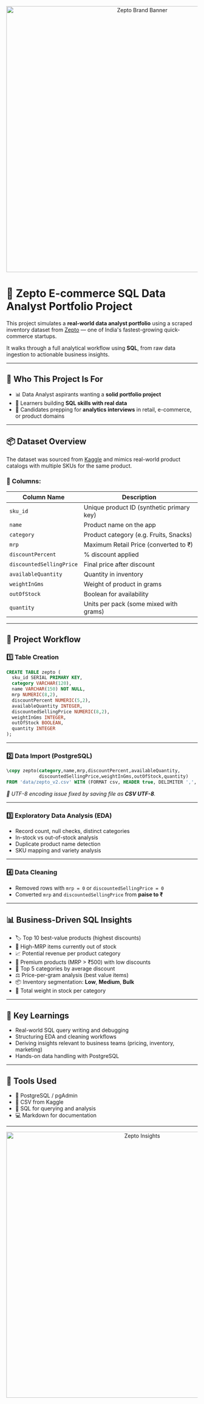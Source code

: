 
<p align="center">
  <img src=""C:\Users\kaush\OneDrive\Desktop\Zepto-Brand-Journey.jpg"" alt="Zepto Brand Banner" width="700"/>
</p>

# 🛒 Zepto E-commerce SQL Data Analyst Portfolio Project

This project simulates a **real-world data analyst portfolio** using a scraped inventory dataset from [Zepto](https://www.zeptonow.com/) — one of India's fastest-growing quick-commerce startups.

It walks through a full analytical workflow using **SQL**, from raw data ingestion to actionable business insights.

---

## 🚀 Who This Project Is For

- 📊 Data Analyst aspirants wanting a **solid portfolio project**
- 🧠 Learners building **SQL skills with real data**
- 💼 Candidates prepping for **analytics interviews** in retail, e-commerce, or product domains

---

## 📦 Dataset Overview

The dataset was sourced from [Kaggle](https://www.kaggle.com/datasets/palvinder2006/zepto-inventory-dataset/data?select=zepto_v2.csv) and mimics real-world product catalogs with multiple SKUs for the same product.

### 🧾 Columns:

| Column Name              | Description |
|--------------------------|-------------|
| `sku_id`                 | Unique product ID (synthetic primary key) |
| `name`                   | Product name on the app |
| `category`               | Product category (e.g. Fruits, Snacks) |
| `mrp`                    | Maximum Retail Price (converted to ₹) |
| `discountPercent`        | % discount applied |
| `discountedSellingPrice`| Final price after discount |
| `availableQuantity`      | Quantity in inventory |
| `weightInGms`            | Weight of product in grams |
| `outOfStock`             | Boolean for availability |
| `quantity`               | Units per pack (some mixed with grams) |

---

## 🔧 Project Workflow

### 1️⃣ Table Creation

```sql
CREATE TABLE zepto (
  sku_id SERIAL PRIMARY KEY,
  category VARCHAR(120),
  name VARCHAR(150) NOT NULL,
  mrp NUMERIC(8,2),
  discountPercent NUMERIC(5,2),
  availableQuantity INTEGER,
  discountedSellingPrice NUMERIC(8,2),
  weightInGms INTEGER,
  outOfStock BOOLEAN,
  quantity INTEGER
);
```

---

### 2️⃣ Data Import (PostgreSQL)

```sql
\copy zepto(category,name,mrp,discountPercent,availableQuantity,
            discountedSellingPrice,weightInGms,outOfStock,quantity)
FROM 'data/zepto_v2.csv' WITH (FORMAT csv, HEADER true, DELIMITER ',', QUOTE '"', ENCODING 'UTF8');
```

*📌 UTF-8 encoding issue fixed by saving file as **CSV UTF-8**.*

---

### 3️⃣ Exploratory Data Analysis (EDA)

- Record count, null checks, distinct categories
- In-stock vs out-of-stock analysis
- Duplicate product name detection
- SKU mapping and variety analysis

---

### 4️⃣ Data Cleaning

- Removed rows with `mrp = 0` or `discountedSellingPrice = 0`
- Converted `mrp` and `discountedSellingPrice` from **paise to ₹**

---

## 📊 Business-Driven SQL Insights

- 🏷️ Top 10 best-value products (highest discounts)
- 🚫 High-MRP items currently out of stock
- 📈 Potential revenue per product category
- 💸 Premium products (MRP > ₹500) with low discounts
- 🥇 Top 5 categories by average discount
- ⚖️ Price-per-gram analysis (best value items)
- 📦 Inventory segmentation: **Low**, **Medium**, **Bulk**
- 🧮 Total weight in stock per category

---

## 🧠 Key Learnings

- Real-world SQL query writing and debugging
- Structuring EDA and cleaning workflows
- Deriving insights relevant to business teams (pricing, inventory, marketing)
- Hands-on data handling with PostgreSQL

---

## 🧰 Tools Used

- 🐘 PostgreSQL / pgAdmin
- 📑 CSV from Kaggle
- 🧠 SQL for querying and analysis
- 💻 Markdown for documentation

---

<p align="center">
  <img src=""C:\Users\kaush\OneDrive\Desktop\Zepto-Brand-Journey.jpg"" alt="Zepto Insights" width="700"/>
</p>
